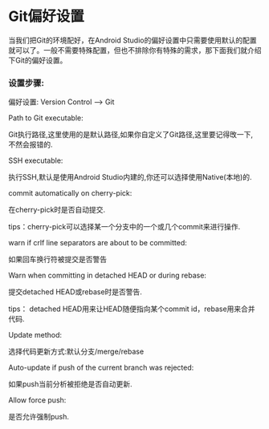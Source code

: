 # Git偏好设置



当我们把Git的环境配好，在Android Studio的偏好设置中只需要使用默认的配置就可以了。一般不需要特殊配置，但也不排除你有特殊的需求，那下面我们就介绍下Git的偏好设置。



### 设置步骤:



偏好设置: Version Control —&gt; Git



Path to Git executable:

Git执行路径,这里使用的是默认路径,如果你自定义了Git路径,这里要记得攺一下, 不然会报错的.

SSH executable:

执行SSH,默认是使用Android Studio内建的,你还可以选择使用Native\(本地\)的.

commit automatically on cherry-pick:

在cherry-pick时是否自动提交.

tips：cherry-pick可以选择某一个分支中的一个或几个commit来进行操作.

warn if crlf line separators are about to be committed:

如果回车换行符被提交是否警告



Warn when committing in detached HEAD or during rebase:

提交detached HEAD或rebase时是否警告.

tips： detached HEAD用来让HEAD随便指向某个commit id，rebase用来合并代码.

Update method:

选择代码更新方式:默认分支\/merge\/rebase

Auto-update if push of the current branch was rejected:

如果push当前分析被拒绝是否自动更新.

Allow force push:

是否允许强制push.







